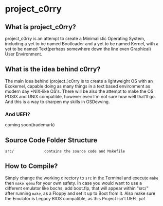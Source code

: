 # project_c0rry

## What is project_c0rry?

project_c0rry is an attempt to create a Minimalistic Operating System, including a yet to be named Bootloader and a yet to be named Kernel, with a yet to be named Text(perhaps somewhere down the line even Graphical) User Environment.

## What is the idea behind c0rry?

The main idea behind (project_)c0rry is to create a lightweight OS with an Exokernel, capable doing as many things in a text based environment as modern day \*NIX-like OS's.
There will be also the attempt to make the OS POSIX and UNIX compatible, however even I'm not sure how well that'll go.
And this is a way to sharpen my skills in OSDevving.

### And UEFI?
coming soon(trademark)


## Source Code Folder Structure
    src/              contains the source code and Makefile

## How to Compile?

Simply change the working directory to `src` in the Terminal and execute `make` then `make qemu` for your own safety.
In case you would want to use a different emulator like bochs, add boot.flp, that will appear within "src/" after running `make`, as a Floppy and set it up to Boot from it. Also make sure the Emulator is Legacy BIOS compatible, as this Project isn't UEFI, *yet*
